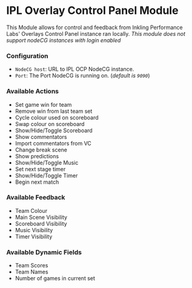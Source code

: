 # IPL Overlay Control Panel Module

This Module allows for control and feedback from Inkling Performance Labs' Overlays Control Panel instance ran locally.
*This module does not support nodeCG instances with login enabled*

### Configuration
- `NodeCG host`: URL to IPL OCP NodeCG instance.
- `Port`: The Port NodeCG is running on. (*default is `9090`*)

### Available Actions
- Set game win for team
- Remove win from last team set
- Cycle colour used on scoreboard
- Swap colour on scoreboard
- Show/Hide/Toggle Scoreboard
- Show commentators
- Import commentators from VC
- Change break scene
- Show predictions
- Show/Hide/Toggle Music
- Set next stage timer
- Show/Hide/Toggle Timer
- Begin next match

### Available Feedback
- Team Colour
- Main Scene Visibility
- Scoreboard Visibility
- Music Visibility
- Timer Visibility

### Available Dynamic Fields
- Team Scores
- Team Names
- Number of games in current set
